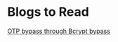 # Blogs to Read

[ OTP bypass through Bcrypt bypass ](https://infosecwriteups.com/bcrypt-account-takeover-due-to-weak-encryption-hr51kdb-4418f6e65907)
